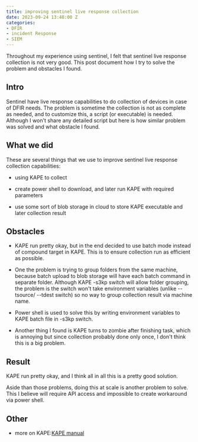 ```yaml
---
title: improving sentinel live response collection
date: 2023-09-24 13:48:00 Z
categories:
- DFIR
- incident Response
- SIEM
---
```


Throughout my experience using sentinel, I felt that sentinel live response collection is not very good. This post document how I try to solve the problem and obstacles I found. 

<!--more-->
## Intro
Sentinel have live response capabilities to do collection of devices in case of DFIR needs. The problem is sometime the collection is not as complete as needed, and to customize this, a script (or executable) is needed. Although I won't share any detailed script but here is how similar problem was solved and what obstacle I found.
 
## What we did
These are several things that we use to improve sentinel live response collection capabilities:

* using KAPE to collect

* create power shell to download, and later run KAPE with required parameters

* use some sort of blob storage in cloud to store KAPE executable and later collection result

## Obstacles 
* KAPE run pretty okay, but in the end decided to use batch mode instead of compound target in KAPE. This is to ensure collection run as efficient as possible.

* One the problem is trying to group folders from the same machine, because batch upload to blob storage will have each batch command in separate folder. Although KAPE -s3kp switch will allow folder grouping, the problem is the switch won't take environment variables (unlike --tsource/ --tdest switch) so no way to group collection result via machine name.

* Power shell is used to solve this by writing environment variables to KAPE batch file in -s3kp switch.

* Another thing I found is KAPE turns to zombie after finishing task, which is annoying but since collection probably done only once, I don't think this is a big problem.

## Result
KAPE run pretty okay, and I think all in all this is a pretty good solution.

Aside than those problems, doing this at scale is another problem to solve. This I believe will require API access and impossible to create workaround via power shell.

## Other
* more on KAPE:[KAPE manual](https://ericzimmerman.github.io/KapeDocs/)